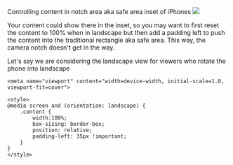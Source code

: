 
Controlling content in notch area aka safe area inset of iPhones
![](cRidnh3.png)


Your content could show there in the inset, so you may want to first reset the content to 100% when in landscape but then add a padding left to push the content into the traditional rectangle aka safe area. This way, the camera notch doesn't get in the way.

Let's say we are considering the landscape view for viewers who rotate the phone into landscape

```
<meta name="viewport" content="width=device-width, initial-scale=1.0, viewport-fit=cover">

<style>
@media screen and (orientation: landscape) {
	.content {
		width:100%;
		box-sizing: border-box;
		position: relative;
		padding-left: 35px !important;
	}
}
</style>
```